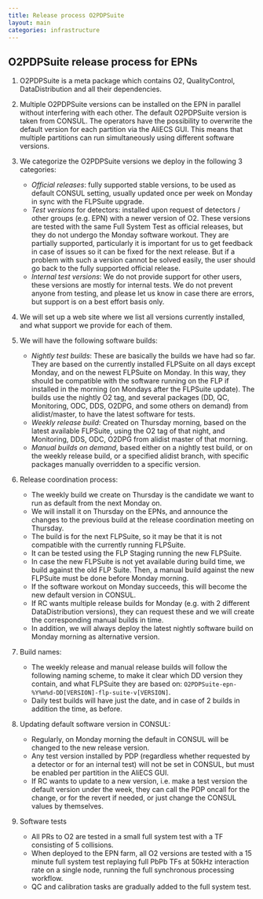 ```yaml
---
title: Release process O2PDPSuite
layout: main
categories: infrastructure
---
```


## O2PDPSuite release process for EPNs


1. O2PDPSuite is a meta package which contains O2, QualityControl, DataDistribution and all their dependencies.

2. Multiple O2PDPSuite versions can be installed on the EPN in parallel without interfering with each other. The default O2PDPSuite version is taken from CONSUL. The operators have the possibility to overwrite the default version for each partition via the AliECS GUI. This means that multiple partitions can run simultaneously using different software versions.

3. We categorize the O2PDPSuite versions we deploy in the following 3 categories:
    - *Official releases*: fully supported stable versions, to be used as default CONSUL setting, usually updated once per week on Monday in sync with the FLPSuite upgrade.
    - *Test versions* for detectors: installed upon request of detectors / other groups (e.g. EPN) with a newer version of O2. These versions are tested with the same Full System Test as official releases, but they do not undergo the Monday software workout. They are partially supported, particularly it is important for us to get feedback in case of issues so it can be fixed for the next release. But if a problem with such a version cannot be solved easily, the user should go back to the fully supported official release.
    - *Internal test versions*: We do not provide support for other users, these versions are mostly for internal tests. We do not prevent anyone from testing, and please let us know in case there are errors, but support is on a best effort basis only.

4. We will set up a web site where we list all versions currently installed, and what support we provide for each of them.

5. We will have the following software builds:
    - *Nightly test builds*: These are basically the builds we have had so far. They are based on the currently installed FLPSuite on all days except Monday, and on the newest FLPSuite on Monday. In this way, they should be compatible with the software running on the FLP if installed in the morning (on Mondays after the FLPSuite update). The builds use the nightly O2 tag, and several packages (DD, QC, Monitoring, ODC, DDS, O2DPG, and some others on demand) from alidist/master, to have the latest software for tests.
    - *Weekly release build*: Created on Thursday morning, based on the latest available FLPSuite, using the O2 tag of that night, and Monitoring, DDS, ODC, O2DPG from alidist master of that morning.
    - *Manual builds on demand*, based either on a nightly test build, or on the weekly release build, or a specified alidist branch, with specific packages manually overridden to a specific version.

6. Release coordination process:
    - The weekly build we create on Thursday is the candidate we want to run as default from the next Monday on.
    - We will install it on Thursday on the EPNs, and announce the changes to the previous build at the release coordination meeting on Thursday.
    - The build is for the next FLPSuite, so it may be that it is not compatible with the currently running FLPSuite.
    - It can be tested using the FLP Staging running the new FLPSuite.
    - In case the new FLPSuite is not yet available during build time, we build against the old FLP Suite. Then, a manual build against the new FLPSuite must be done before Monday morning.
    - If the software workout on Monday succeeds, this will become the new default version in CONSUL.
    - If RC wants multiple release builds for Monday (e.g. with 2 different DataDistribution versions), they can request these and we will create the corresponding manual builds in time.
    - In addition, we will always deploy the latest nightly software build on Monday morning as alternative version.

7. Build names:
    - The weekly release and manual release builds will follow the following naming scheme, to make it clear which DD version they contain, and what FLPSuite they are based on: `O2PDPSuite-epn-%Y%m%d-DD[VERSION]-flp-suite-v[VERSION]`.
    - Daily test builds will have just the date, and in case of 2 builds in addition the time, as before.

8. Updating default software version in CONSUL:
    - Regularly, on Monday morning the default in CONSUL will be changed to the new release version.
    - Any test version installed by PDP (regardless whether requested by a detector or for an internal test) will not be set in CONSUL, but must be enabled per partition in the AliECS GUI.
    - If RC wants to update to a new version, i.e. make a test version the default version under the week, they can call the PDP oncall for the change, or for the revert if needed, or just change the CONSUL values by themselves.

9. Software tests
    - All PRs to O2 are tested in a small full system test with a TF consisting of 5 collisions.
    - When deployed to the EPN farm, all O2 versions are tested with a 15 minute full system test replaying full PbPb TFs at 50kHz interaction rate on a single node, running the full synchronous processing workflow.
    - QC and calibration tasks are gradually added to the full system test.
